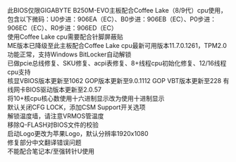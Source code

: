 此BIOS仅限GIGABYTE B250M-EVO主板配合Coffee Lake（8/9代）cpu使用，包含以下微码：U0步进：906EA（EC）、B0步进：906EB（EC）、P0步进：906EC（EC）、R0步进：906ED（EC）  
使用Coffee Lake cpu需要配合针脚屏蔽贴  
ME版本已降级至此主板配合Coffee Lake cpu最新可用版本11.7.0.1261，TPM2.0功能正常，支持Windows BitLocker自动解锁  
已做pcie总线修复、SKU修复、acpi表修复、8+线程cpu初始化修复、12/16线程cpu支持  
核显VBIOS版本更新至1062 GOP版本更新至9.0.1112 GOP VBT版本更新至228 有线网卡BIOS驱动版本更新至2.0.57  
将10+核cpu核心数使用十六进制显示改为使用十进制显示  
默认关闭CFG LOCK，添加CSM Support开关选项  
解锁温度墙，请注意VRMOS管温度  
移除Q-FLASH对BIOS文件的校验  
启动Logo更改为苹果Logo，默认分辨率1920x1080  
修复部分中文翻译错误问题  
不能配合笔记本/至强转针U使用
